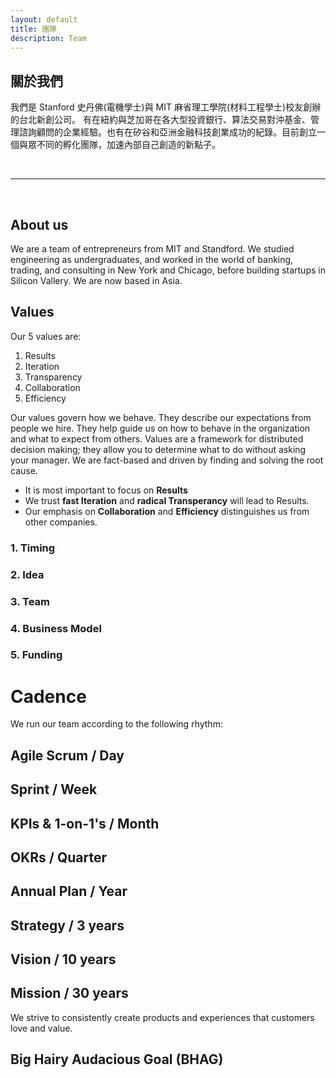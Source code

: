 ```yaml
---
layout: default
title: 團隊
description: Team
---
```


## 關於我們

我們是 Stanford 史丹佛(電機學士)與 MIT 麻省理工學院(材料工程學士)校友創辦的台北新創公司。
有在紐約與芝加哥在各大型投資銀行、算法交易對沖基金、管理諮詢顧問的企業經驗。也有在矽谷和亞洲金融科技創業成功的紀錄。目前創立一個與眾不同的孵化團隊，加速內部自己創造的新點子。

<br>

---

<br>

## About us

We are a team of entrepreneurs from MIT and Standford. We studied engineering as undergraduates, and worked in the world of banking, trading, and consulting in New York and Chicago, before building startups in Silicon Vallery. We are now based in Asia.


## Values

Our 5 values are:

1. Results
1. Iteration
1. Transparency
1. Collaboration
1. Efficiency

Our values govern how we behave. They describe our expectations from people we hire. They help guide us on how to behave in the organization and what to expect from others. Values are a framework for distributed decision making; they allow you to determine what to do without asking your manager. We are fact-based and driven by finding and solving the root cause. 

* It is most important to focus on **Results**
* We trust **fast Iteration** and **radical Transperancy** will lead to Results. 
* Our emphasis on **Collaboration** and **Efficiency** distinguishes us from other companies.

### 1. Timing
### 2. Idea
### 3. Team
### 4. Business Model
### 5. Funding

# Cadence

We run our team according to the following rhythm: 

## Agile Scrum / Day 

## Sprint / Week

## KPIs & 1-on-1's / Month

## OKRs / Quarter 

## Annual Plan / Year

## Strategy / 3 years

## Vision / 10 years

## Mission / 30 years
We strive to consistently create products and experiences that customers love and value.

## Big Hairy Audacious Goal (BHAG)
<!-- Our BHAG is to become the most popular X for Y in Z industry. For this to happen, we need to be best are making A much more B. -->